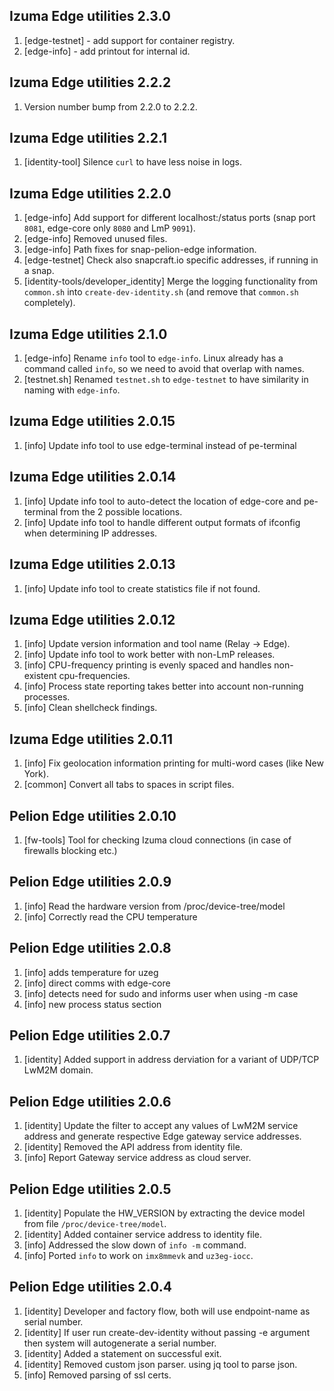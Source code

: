 ## Izuma Edge utilities 2.3.0
1. [edge-testnet] - add support for container registry.
1. [edge-info] - add printout for internal id.

## Izuma Edge utilities 2.2.2
1. Version number bump from 2.2.0 to 2.2.2.

## Izuma Edge utilities 2.2.1
1. [identity-tool] Silence `curl` to have less noise in logs.

## Izuma Edge utilities 2.2.0
1. [edge-info] Add support for different localhost:<port>/status ports (snap port `8081`, edge-core only `8080` and LmP `9091`).
1. [edge-info] Removed unused files.
1. [edge-info] Path fixes for snap-pelion-edge information.
1. [edge-testnet] Check also snapcraft.io specific addresses, if running in a snap.
1. [identity-tools/developer_identity] Merge the logging functionality from `common.sh` into `create-dev-identity.sh` (and remove that `common.sh` completely).

## Izuma Edge utilities 2.1.0
1. [edge-info] Rename `info` tool to `edge-info`. Linux already has a command called `info`, so we need to avoid that overlap with names.
1. [testnet.sh] Renamed `testnet.sh` to `edge-testnet` to have similarity in naming with `edge-info`.

## Izuma Edge utilities 2.0.15
1. [info] Update info tool to use edge-terminal instead of pe-terminal

## Izuma Edge utilities 2.0.14
1. [info] Update info tool to auto-detect the location of edge-core and pe-terminal from the 2 possible locations.
1. [info] Update info tool to handle different output formats of ifconfig when determining IP addresses.
 
## Izuma Edge utilities 2.0.13
1. [info] Update info tool to create statistics file if not found.
 
## Izuma Edge utilities 2.0.12
1. [info] Update version information and tool name (Relay -> Edge).
1. [info] Update info tool to work better with non-LmP releases.
1. [info] CPU-frequency printing is evenly spaced and handles non-existent cpu-frequencies.
1. [info] Process state reporting takes better into account non-running processes.
1. [info] Clean shellcheck findings.

## Izuma Edge utilities 2.0.11
1. [info] Fix geolocation information printing for multi-word cases (like New York).
1. [common] Convert all tabs to spaces in script files.

## Pelion Edge utilities 2.0.10
1. [fw-tools] Tool for checking Izuma cloud connections (in case of firewalls blocking etc.)

## Pelion Edge utilities 2.0.9
1. [info] Read the hardware version from /proc/device-tree/model
1. [info] Correctly read the CPU temperature


## Pelion Edge utilities 2.0.8
1. [info] adds temperature for uzeg
1. [info] direct comms with edge-core
1. [info] detects need for sudo and informs user when using -m case
1. [info] new process status section

## Pelion Edge utilities 2.0.7

1. [identity] Added support in address derviation for a variant of UDP/TCP LwM2M domain.

## Pelion Edge utilities 2.0.6

1. [identity] Update the filter to accept any values of LwM2M service address and generate respective Edge gateway service addresses.
1. [identity] Removed the API address from identity file.
1. [info] Report Gateway service address as cloud server.

## Pelion Edge utilities 2.0.5

1. [identity] Populate the HW_VERSION by extracting the device model from file `/proc/device-tree/model`.
1. [identity] Added container service address to identity file.
1. [info] Addressed the slow down of `info -m` command.
1. [info] Ported `info` to work on `imx8mmevk` and `uz3eg-iocc`.

## Pelion Edge utilities 2.0.4

1. [identity] Developer and factory flow, both will use endpoint-name as serial number.
1. [identity] If user run create-dev-identity without passing -e argument then system will autogenerate a serial number.
1. [identity] Added a statement on successful exit.
1. [identity] Removed custom json parser. using jq tool to parse json.
1. [info] Removed parsing of ssl certs.
